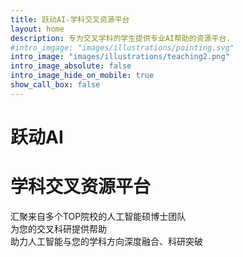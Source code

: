```yaml
---
title: 跃动AI-学科交叉资源平台
layout: home
description: 专为交叉学科的学生提供专业AI帮助的资源平台.
#intro_imgage: "images/illustrations/pointing.svg"
intro_image: "images/illustrations/teaching2.png"
intro_image_absolute: false
intro_image_hide_on_mobile: true
show_call_box: false
---
```


# 跃动AI
# 学科交叉资源平台

汇聚来自多个TOP院校的人工智能硕博士团队<br>
为您的交叉科研提供帮助<br>
助力人工智能与您的学科方向深度融合、科研突破<br>


<!--我们有来自多个TOP院校的人工智能/计算机的硕博士团队，专门为您的交叉科研提供帮助。  
如果您需要机器学习、深度学习、人工智能与您的方向交叉融合，请联系我们。-->



